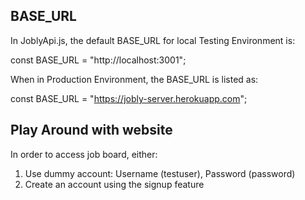 ## BASE_URL

In JoblyApi.js, the default BASE_URL for local Testing Environment is:

const BASE_URL = "http://localhost:3001";

When in Production Environment, the BASE_URL is listed as:

const BASE_URL = "https://jobly-server.herokuapp.com";

## Play Around with website

In order to access job board, either:
1. Use dummy account: Username (testuser), Password (password)
2.  Create an account using the signup feature
